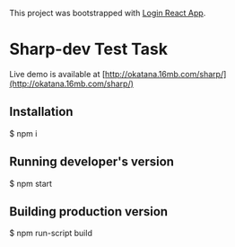 This project was bootstrapped with [Login React App](https://github.com/facebook/create-react-app).

# Sharp-dev Test Task

Live demo is available at [http://okatana.16mb.com/sharp/](http://okatana.16mb.com/sharp/)

## Installation

$ npm i

## Running developer's version

$ npm start

## Building production version

$ npm run-script build
